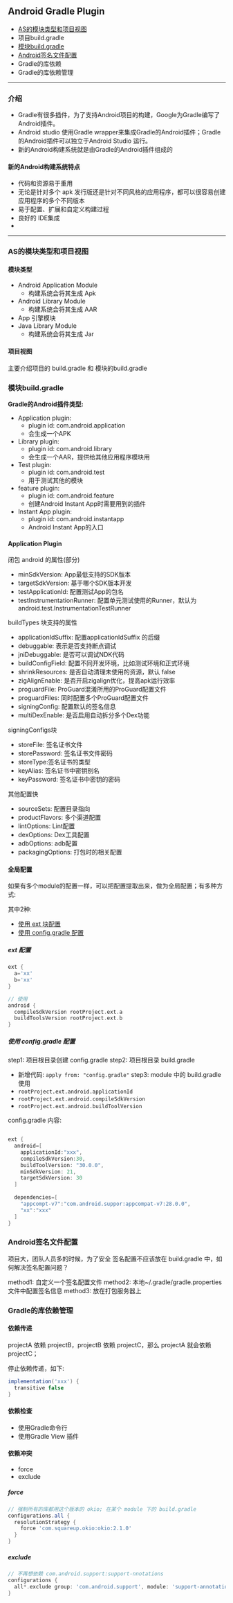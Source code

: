 ## Android Gradle Plugin


- [AS的模块类型和项目视图](#as的模块类型和项目视图)
- 项目build.gradle
- [模块build.gradle](#模块buildgradle)
- [Android签名文件配置](#android签名文件配置)
- Gradle的库依赖
- Gradle的库依赖管理

---
### 介绍

- Gradle有很多插件，为了支持Android项目的构建，Google为Gradle编写了Android插件。
- Android studio 使用Gradle wrapper来集成Gradle的Android插件；Gradle的Android插件可以独立于Android Studio 运行。
- 新的Android构建系统就是由Gradle的Android插件组成的

#### 新的Android构建系统特点

- 代码和资源易于重用
- 无论是针对多个 apk 发行版还是针对不同风格的应用程序，都可以很容易创建应用程序的多个不同版本
- 易于配置、扩展和自定义构建过程
- 良好的 IDE集成
- 
---

### AS的模块类型和项目视图

#### 模块类型

- Android Application Module
  - 构建系统会将其生成 Apk
- Android Library Module
  - 构建系统会将其生成 AAR
- App 引擎模块
- Java Library Module
  - 构建系统会将其生成 Jar

#### 项目视图
主要介绍项目的 build.gradle 和 模块的build.gradle

### 模块build.gradle

**Gradle的Android插件类型:**
- Application plugin:
  - plugin id: com.android.application
  - 会生成一个APK
- Library plugin:
  - plugin id: com.android.library
  - 会生成一个AAR，提供给其他应用程序模块用
- Test plugin:
  - plugin id: com.android.test
  - 用于测试其他的模块
- feature plugin:
  - plugin id: com.android.feature
  - 创建Android Instant App时需要用到的插件
- Instant App plugin: 
  - plugin id: com.android.instantapp
  - Android Instant App的入口

#### Application Plugin 

闭包 android 的属性(部分)

- minSdkVersion: App最低支持的SDK版本
- targetSdkVersion: 基于哪个SDK版本开发
- testApplicationId: 配置测试App的包名
- testInstrumentationRunner: 配置单元测试使用的Runner，默认为 android.test.InstrumentationTestRunner

buildTypes 块支持的属性
- applicationIdSuffix: 配置applicationIdSuffix 的后缀
- debuggable: 表示是否支持断点调试
- jniDebuggable: 是否可以调试NDK代码
- buildConfigField: 配置不同开发环境，比如测试环境和正式环境
- shrinkResources: 是否自动清理未使用的资源，默认 false
- zigAlignEnable: 是否开启zigalign优化，提高apk运行效率
- proguardFile: ProGuard混淆所用的ProGuard配置文件
- proguardFiles: 同时配置多个ProGuard配置文件
- signingConfig: 配置默认的签名信息
- multiDexEnable: 是否启用自动拆分多个Dex功能

signingConfigs块

- storeFile: 签名证书文件
- storePassword: 签名证书文件密码
- storeType:签名证书的类型
- keyAlias: 签名证书中密钥别名
- keyPassword: 签名证书中密钥的密码

其他配置快
- sourceSets: 配置目录指向
- productFlavors: 多个渠道配置
- lintOptions: Lint配置
- dexOptions: Dex工具配置
- adbOptions: adb配置
- packagingOptions: 打包时的相关配置

#### 全局配置
如果有多个module的配置一样，可以把配置提取出来，做为全局配置；有多种方式:

其中2种:
- [使用 ext 块配置](#ext-配置)
- [使用 config.gradle 配置](#使用-configgradle-配置)

##### ext 配置

```groovy
ext {
  a='xx'
  b='xx'
}

// 使用
android {
  compileSdkVersion rootProject.ext.a
  buildToolsVersion rootProject.ext.b
}
```

##### 使用 config.gradle 配置

step1: 项目根目录创建 config.gradle
step2: 项目根目录 build.gradle 
  - 新增代码: ``apply from: "config.gradle"``
step3: module 中的 build.gradle 使用
  - `rootProject.ext.android.applicationId`
  - `rootProject.ext.android.compileSdkVersion`
  - `rootProject.ext.android.buildToolVersion`

config.gradle 内容:
```groovy

ext {
  android=[
    applicationId:"xxx",
    compileSdkVersion:30,
    buildToolVersion: "30.0.0",
    minSdkVersion: 21,
    targetSdkVersion: 30
  ]
  
  dependencies=[
    "appcompt-v7":"com.android.suppor:appcompat-v7:28.0.0",
    "xx":"xxx"
  ]
}
```

### Android签名文件配置

项目大，团队人员多的时候，为了安全 签名配置不应该放在 build.gradle 中，如何解决签名配置问题？

method1: 自定义一个签名配置文件
method2: 本地~/.gradle/gradle.properties 文件中配置签名信息
method3: 放在打包服务器上

### Gradle的库依赖管理

#### 依赖传递

projectA 依赖 projectB，projectB 依赖 projectC，那么 projectA 就会依赖 projectC；

停止依赖传递，如下:
```groovy
implementation('xxx') {
  transitive false
}
```

#### 依赖检查

- 使用Gradle命令行
- 使用Gradle View 插件

#### 依赖冲突

- force
- exclude


##### force

```groovy
// 强制所有的库都用这个版本的 okio; 在某个 module 下的 build.gradle
configurations.all {
  resolutionStrategy {
    force 'com.squareup.okio:okio:2.1.0'
  }
}
```

##### exclude
```groovy
// 不再想依赖 com.android.support:support-nnotations
configurations {
  all*.exclude group: 'com.android.support', module: 'support-annotations'
}
```
